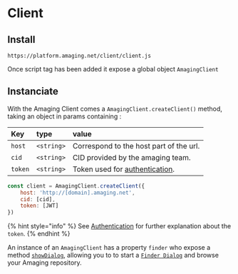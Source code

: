 # Client

## Install

`https://platform.amaging.net/client/client.js`

Once script tag has been added it expose a global object `AmagingClient`

## Instanciate

With the Amaging Client comes a `AmagingClient.createClient()` method, taking an object in params containing :

| **Key** | **type** | **value** |
| :--- | :--- | :--- |
| `host` | `<string>` | Correspond to the host part of the url. |
| `cid` | `<string>` | CID provided by the amaging team. |
| `token` | `<string>` | Token used for [authentication](../authentication.md). |

```javascript
const client = AmagingClient.createClient({
    host: 'http://[domain].amaging.net',
    cid: [cid],
    token: [JWT]
})
```

{% hint style="info" %}
See [Authentication](../authentication.md) for further explanation about the `token`.
{% endhint %}

An instance of an `AmagingClient` has a property `finder` who expose a method [`showDialog`](finder_dialog.md), allowing you to to start a [`Finder Dialog`](finder_dialog.md) and browse your Amaging repository.

